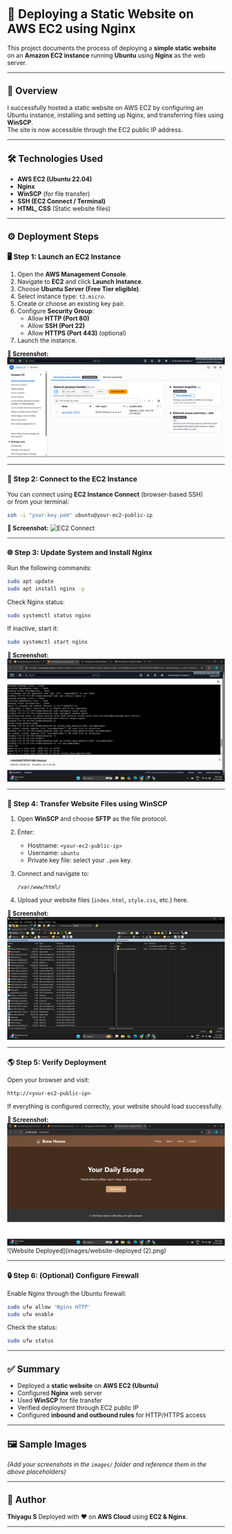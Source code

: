 # 🚀 Deploying a Static Website on AWS EC2 using Nginx

This project documents the process of deploying a **simple static website** on an **Amazon EC2 instance** running **Ubuntu** using **Nginx** as the web server.

---

## 🧠 Overview

I successfully hosted a static website on AWS EC2 by configuring an Ubuntu instance, installing and setting up Nginx, and transferring files using **WinSCP**.  
The site is now accessible through the EC2 public IP address.

---

## 🛠️ Technologies Used

- **AWS EC2 (Ubuntu 22.04)**
- **Nginx**
- **WinSCP** (for file transfer)
- **SSH (EC2 Connect / Terminal)**
- **HTML, CSS** (Static website files)

---

## ⚙️ Deployment Steps

### 🖥️ Step 1: Launch an EC2 Instance

1. Open the **AWS Management Console**.
2. Navigate to **EC2** and click **Launch Instance**.
3. Choose **Ubuntu Server (Free Tier eligible)**.
4. Select instance type: `t2.micro`.
5. Create or choose an existing key pair.
6. Configure **Security Group**:
   - Allow **HTTP (Port 80)**
   - Allow **SSH (Port 22)**
   - Allow **HTTPS (Port 443)** (optional)
7. Launch the instance.

**📸 Screenshot:**
![EC2 Instance Launch](images/ec2-launch.png)

---

### 🔗 Step 2: Connect to the EC2 Instance

You can connect using **EC2 Instance Connect** (browser-based SSH)  
or from your terminal:

```bash
ssh -i "your-key.pem" ubuntu@your-ec2-public-ip
````

**📸 Screenshot:**
![EC2 Connect](images/ec2-connect.png)

---

### 🌐 Step 3: Update System and Install Nginx

Run the following commands:

```bash
sudo apt update
sudo apt install nginx -y
```

Check Nginx status:

```bash
sudo systemctl status nginx
```

If inactive, start it:

```bash
sudo systemctl start nginx
```

**📸 Screenshot:**
![Nginx Installation](images/nginx-install.png)

---

### 📂 Step 4: Transfer Website Files using WinSCP

1. Open **WinSCP** and choose **SFTP** as the file protocol.
2. Enter:

   * Hostname: `<your-ec2-public-ip>`
   * Username: `ubuntu`
   * Private key file: select your `.pem` key.
3. Connect and navigate to:

   ```
   /var/www/html/
   ```
4. Upload your website files (`index.html`, `style.css`, etc.) here.

**📸 Screenshot:**
![WinSCP File Transfer](images/winscp-transfer.png)

---

### 🌎 Step 5: Verify Deployment

Open your browser and visit:

```
http://<your-ec2-public-ip>
```

If everything is configured correctly, your website should load successfully.

**📸 Screenshot:**
![Website Deployed](images/website-deployed.png)
![Website Deployed](images/website-deployed (2).png)

---

### 🔒 Step 6: (Optional) Configure Firewall

Enable Nginx through the Ubuntu firewall:

```bash
sudo ufw allow 'Nginx HTTP'
sudo ufw enable
```

Check the status:

```bash
sudo ufw status
```

---

## ✅ Summary

* Deployed a **static website** on **AWS EC2 (Ubuntu)**
* Configured **Nginx** web server
* Used **WinSCP** for file transfer
* Verified deployment through EC2 public IP
* Configured **inbound and outbound rules** for HTTP/HTTPS access

---

## 🖼️ Sample Images

*(Add your screenshots in the `images/` folder and reference them in the above placeholders)*

---

## 👤 Author

**Thiyagu S**
Deployed with ❤️ on **AWS Cloud** using **EC2 & Nginx**.

---
